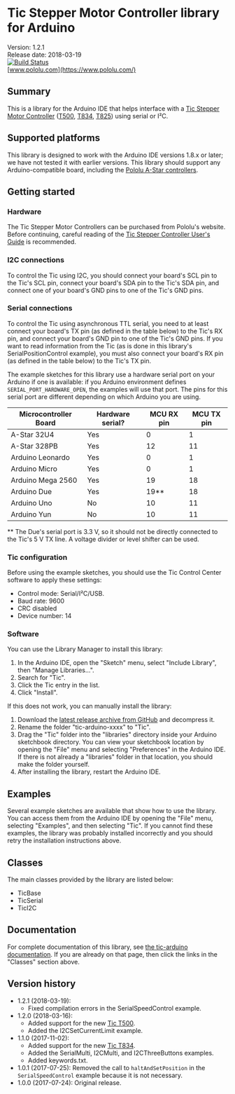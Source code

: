 # Tic Stepper Motor Controller library for Arduino

Version: 1.2.1<br>
Release date: 2018-03-19<br>
[![Build Status](https://travis-ci.org/pololu/tic-arduino.svg?branch=master)](https://travis-ci.org/pololu/tic-arduino)<br>
[www.pololu.com](https://www.pololu.com/)

## Summary

This is a library for the Arduino IDE that helps interface with a
[Tic Stepper Motor Controller][tic] ([T500], [T834], [T825])
using serial or I&sup2;C.

## Supported platforms

This library is designed to work with the Arduino IDE versions 1.8.x or later;
we have not tested it with earlier versions.  This library should support any
Arduino-compatible board, including the [Pololu A-Star controllers][a-star].

## Getting started

### Hardware

The Tic Stepper Motor Controllers can be purchased from Pololu's website.
Before continuing, careful reading of the [Tic Stepper Controller User's
Guide][guide] is recommended.

### I2C connections

To control the Tic using I2C, you should connect your board's SCL pin to the
Tic's SCL pin, connect your board's SDA pin to the Tic's SDA pin, and connect
one of your board's GND pins to one of the Tic's GND pins.

### Serial connections

To control the Tic using asynchronous TTL serial, you need to at least connect
your board's TX pin (as defined in the table below) to the Tic's RX pin, and
connect your board's GND pin to one of the Tic's GND pins.  If you want to read
information from the Tic (as is done in this library's SerialPositionControl
example), you must also connect your board's RX pin (as defined in the table
below) to the Tic's TX pin.

The example sketches for this library use a hardware serial port on your Arduino
if one is available: if you Arduino environment defines
`SERIAL_PORT_HARDWARE_OPEN`, the examples will use that port.  The pins for this
serial port are different depending on which Arduino you are using.

| Microcontroller Board | Hardware serial? | MCU RX pin | MCU TX pin |
|-----------------------|------------------|------------|------------|
| A-Star 32U4           |        Yes       |      0     |      1     |
| A-Star 328PB          |        Yes       |     12     |     11     |
| Arduino Leonardo      |        Yes       |      0     |      1     |
| Arduino Micro         |        Yes       |      0     |      1     |
| Arduino Mega 2560     |        Yes       |     19     |     18     |
| Arduino Due           |        Yes       |     19**   |     18     |
| Arduino Uno           |        No        |     10     |     11     |
| Arduino Yun           |        No        |     10     |     11     |

** The Due's serial port is 3.3&nbsp;V, so it should not be directly connected
to the Tic's 5&nbsp;V TX line. A voltage divider or level shifter can be
used.

### Tic configuration

Before using the example sketches, you should use the Tic Control Center
software to apply these settings:

* Control mode: Serial/I&sup2;C/USB.
* Baud rate: 9600
* CRC disabled
* Device number: 14

### Software

You can use the Library Manager to install this library:

1. In the Arduino IDE, open the "Sketch" menu, select "Include Library", then
   "Manage Libraries...".
2. Search for "Tic".
3. Click the Tic entry in the list.
4. Click "Install".

If this does not work, you can manually install the library:

1. Download the
   [latest release archive from GitHub](https://github.com/pololu/tic-arduino/releases)
   and decompress it.
2. Rename the folder "tic-arduino-xxxx" to "Tic".
3. Drag the "Tic" folder into the "libraries" directory inside your
   Arduino sketchbook directory. You can view your sketchbook location by
   opening the "File" menu and selecting "Preferences" in the Arduino IDE. If
   there is not already a "libraries" folder in that location, you should make
   the folder yourself.
4. After installing the library, restart the Arduino IDE.

## Examples

Several example sketches are available that show how to use the library. You can
access them from the Arduino IDE by opening the "File" menu, selecting
"Examples", and then selecting "Tic". If you cannot find these
examples, the library was probably installed incorrectly and you should retry
the installation instructions above.

## Classes

The main classes provided by the library are listed below:

* TicBase
* TicSerial
* TicI2C

## Documentation

For complete documentation of this library, see [the tic-arduino documentation][doc].  If you are already on that page, then click the links in the "Classes" section above.

[a-star]: https://www.pololu.com/a-star
[doc]: https://pololu.github.io/tic-arduino/
[guide]: https://www.pololu.com/docs/0J71
[ide]: https://www.arduino.cc/en/Main/Software
[tic]: https://www.pololu.com/tic
[T500]: https://www.pololu.com/product/3135
[T834]: https://www.pololu.com/product/3133
[T825]: https://www.pololu.com/product/3131

## Version history

* 1.2.1 (2018-03-19):
  - Fixed compilation errors in the SerialSpeedControl example.
* 1.2.0 (2018-03-16):
  - Added support for the new [Tic T500][T500].
  - Added the I2CSetCurrentLimit example.
* 1.1.0 (2017-11-02):
  - Added support for the new [Tic T834][T834].
  - Added the SerialMulti, I2CMulti, and I2CThreeButtons examples.
  - Added keywords.txt.
* 1.0.1 (2017-07-25): Removed the call to `haltAndSetPosition` in the `SerialSpeedControl` example because it is not necessary.
* 1.0.0 (2017-07-24): Original release.

